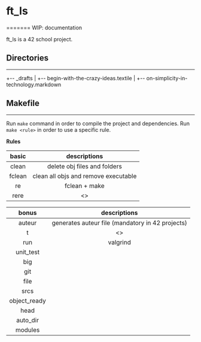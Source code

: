 # ft_ls
=======
WIP: documentation

ft_ls is a 42 school project. 


## Directories
--------------
+-- _drafts
|   +-- begin-with-the-crazy-ideas.textile
|   +-- on-simplicity-in-technology.markdown

## Makefile
-----------



Run `make` command in order to compile the project and dependencies. 
Run `make <rule>` in order to use a specific rule.

**Rules** 

| **basic**     |      **descriptions**                 |
|:-------------:|:-------------------------------------:|
| clean         | delete obj files and folders          |
| fclean        | clean all objs and remove executable  |
| re            | fclean + make                         |
| rere          |   <>                                  |

| **bonus**     |      **descriptions**                            |
|:-------------:|:------------------------------------------------:|
| auteur        | generates auteur file (mandatory in 42 projects) |
| t             | <>                                               |
| run           | valgrind                                         |
| unit_test     |                                                  |
| big           |                                                  |
| git           |                                                  |
| file          |                                                  |
| srcs          |                                                  |
| object_ready  |                                                  |
| head          |                                                  |
| auto_dir      |                                                  |
| modules       |                                                  |